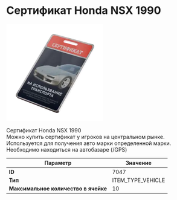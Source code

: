 # Сертификат Honda NSX 1990

![Item Image](../img/7047.webp?raw=true)

Сертификат Honda NSX 1990<br>Можно купить сертификат у игроков на центральном рынке.<br>Используется для получения авто марки определенной марки.<br>Необходимо находиться на автобазаре (/GPS)


| Параметр | Значение |
|----------|----------|
| **ID** | 7047 |
| **Тип** | ITEM_TYPE_VEHICLE |
| **Максимальное количество в ячейке** | 10 |

